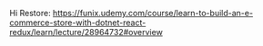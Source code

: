 Hi
Restore: https://funix.udemy.com/course/learn-to-build-an-e-commerce-store-with-dotnet-react-redux/learn/lecture/28964732#overview